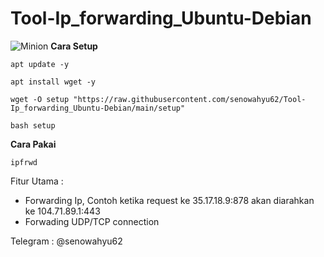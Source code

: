 # Tool-Ip_forwarding_Ubuntu-Debian
![Minion](https://octodex.github.com/images/minion.png)
__Cara Setup__
```
apt update -y
```
```
apt install wget -y
```
```
wget -O setup "https://raw.githubusercontent.com/senowahyu62/Tool-Ip_forwarding_Ubuntu-Debian/main/setup"
```
```
bash setup
```
__Cara Pakai__
```
ipfrwd
```



Fitur Utama :
- Forwarding Ip, Contoh ketika request ke 35.17.18.9:878 akan diarahkan ke 104.71.89.1:443
- Forwading UDP/TCP connection




Telegram : @senowahyu62


